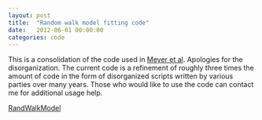 ```yaml
---
layout: post
title:  "Random walk model fitting code"
date:   2012-06-01 00:00:00
categories: code
---
```


This is a consolidation of the code used in <a href="/publications/">Meyer et al</a>. Apologies for the disorganization. The current code is a refinement of roughly three times the amount of code in the form of disorganized scripts written by various parties over many years. Those who would like to use the code can contact me for additional usage help.

<a href="http://github.com/aarmey/RandWalkModel" class="button big light d3 icon-button"><i class="icon-github-sign"></i>RandWalkModel</a>
